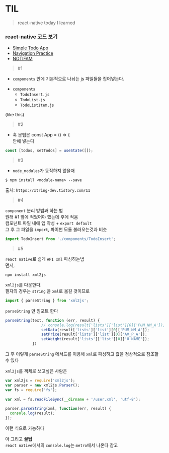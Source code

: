 # TIL
> react-native today I learned 
### react-native 코드 보기
- <a href="https://github.com/min050410/RN_practice/tree/master">Simple Todo App</a>
- <a href="https://github.com/min050410/RN_practice/tree/navigation">Navigation Practice</a>
- <a href="https://github.com/min050410/NOTIFAM">NOTIFAM</a>
> #1
- `components` 안에 기본적으로 나뉘는 js 파일들을 집어넣는다.  
* `components`    
  * `TodoInsert.js ` 
  * `TodoList.js` 
  * `TodoListItem.js`

(like this)  
  
> #2
- 훅 문법은 const App = () => {  
안에 넣는다   
```js
const [todos, setTodos] = useState([]);  
```
> #3 
- `node_modules`가 동작하지 않을때  
```terminal
$ npm install <module-name> --save  
```
출처: `https://xtring-dev.tistory.com/11`

> #4

`component` 분리 방법과 하는 법  
원래 #1 앞에 적었어야 했는데 후에 적음  
컴포넌트 파일 내에 앱 작성 + `export default`   
그 후 그 파일을 `import`, 파이썬 모듈 불러오는것과 비슷
```js
import TodoInsert from './components/TodoInsert';
```

> #5

`react native`로 쉽게 `API xml` 파싱하는법  
먼저,   
```terminal
npm install xml2js
```
`xml2js`를 다운한다.  
필자의 경우는 `string` 을 `xml`로 옮길 것이므로  
```js
import { parseString } from 'xml2js';
```
`parseString` 만 임포트 한다 
```js
parseString(text, function (err, result) {
                // console.log(result['lists']['list'][0]['PUM_NM_A']);
                setData(result['lists']['list'][0]['PUM_NM_A']);
                setPrice(result['lists']['list'][0]['AV_P_A']);
                setWeight(result['lists']['list'][0]['U_NAME']);
            })
```
그 후 이렇게 `parseString` 메서드를 이용해 `xml`로 파싱하고 값을 정상적으로 참조할 수 있다  

`xml2js`를 객체로 쓰고싶은 사람은
```js
var xml2js = require('xml2js');
var parser = new xml2js.Parser();
var fs = require('fs');
 
var xml = fs.readFileSync(__dirname + '/user.xml', 'utf-8');
 
parser.parseString(xml, function(err, result) {
  console.log(result);
});
```
이런 식으로 가능하다
  
아 그리고 __꿀팁__    
`react native`에서의 `console.log`는 `metro`에서 나온다 참고


